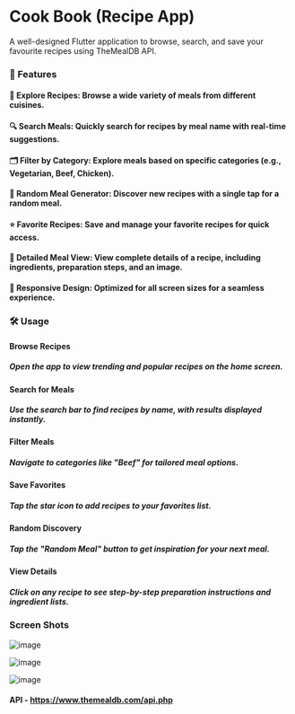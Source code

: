 # Cook Book (Recipe App)
A well-designed Flutter application to browse, search, and save your favourite recipes using TheMealDB API.

### 🍴 Features
#### 📖 Explore Recipes: Browse a wide variety of meals from different cuisines.
#### 🔍 Search Meals: Quickly search for recipes by meal name with real-time suggestions.
#### 🗂️ Filter by Category: Explore meals based on specific categories (e.g., Vegetarian, Beef, Chicken).
#### 🎲 Random Meal Generator: Discover new recipes with a single tap for a random meal.
#### ⭐ Favorite Recipes: Save and manage your favorite recipes for quick access.
#### 🌟 Detailed Meal View: View complete details of a recipe, including ingredients, preparation steps, and an image.
####  📱 Responsive Design: Optimized for all screen sizes for a seamless experience.

### 🛠️ Usage
#### Browse Recipes

##### Open the app to view trending and popular recipes on the home screen.
#### Search for Meals

##### Use the search bar to find recipes by name, with results displayed instantly.
#### Filter Meals

##### Navigate to categories like  "Beef" for tailored meal options.
#### Save Favorites

##### Tap the star icon to add recipes to your favorites list.
#### Random Discovery

##### Tap the "Random Meal" button to get inspiration for your next meal.
#### View Details

##### Click on any recipe to see step-by-step preparation instructions and ingredient lists.

### Screen Shots 
![image](https://github.com/user-attachments/assets/b4bab58a-b818-40d2-95e4-5ed5995655ad)

![image](https://github.com/user-attachments/assets/ed741613-38fb-4592-bb44-86db7fdd4ab5)

![image](https://github.com/user-attachments/assets/c2332eb9-b7f5-4222-9dd6-253722479e5c)

#### API - https://www.themealdb.com/api.php



